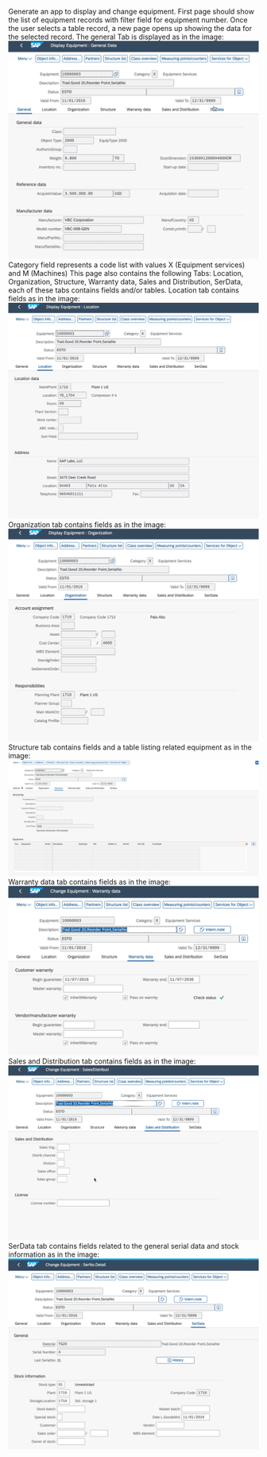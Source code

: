 Generate an app to display and change equipment. First page should show the list of equipment records with filter field for equipment number.
Once the user selects a table record, a new page  opens up showing the data for the selected record. The general Tab is displayed as in the image:
![Object page](old_ui1.jpeg)
Category field represents a code list with values X (Equipment services) and M (Machines)
This page also contains the following Tabs: Location, Organization, Structure, Warranty data, Sales and Distribution, SerData, each of these tabs contains fields and/or tables.
Location tab contains fields as in the image: 
![Object page](old_ui2.jpeg)
Organization tab contains fields as in the image: 
![Object page](old_ui3.jpeg)
Structure tab contains fields and a table listing related equipment as in the image: 
![Object page](old_ui4.jpeg)
Warranty data tab contains fields as in the image: 
![Object page](old_ui5.jpeg)
Sales and Distribution tab contains fields as in the image: 
![Object page](old_ui6.jpeg)
SerData tab contains fields related to the general serial data and stock information as in the image: 
![Object page](old_ui7.jpeg)